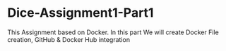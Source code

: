 # Dice-Assignment1-Part1
This Assignment based on Docker. In this part We will create Docker File creation, GitHub &amp; Docker Hub integration
